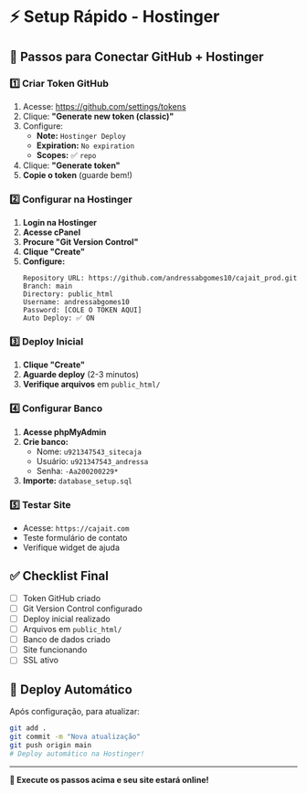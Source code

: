 # ⚡ Setup Rápido - Hostinger

## 🎯 Passos para Conectar GitHub + Hostinger

### 1️⃣ Criar Token GitHub
1. Acesse: https://github.com/settings/tokens
2. Clique: **"Generate new token (classic)"**
3. Configure:
   - **Note:** `Hostinger Deploy`
   - **Expiration:** `No expiration`
   - **Scopes:** ✅ `repo`
4. Clique: **"Generate token"**
5. **Copie o token** (guarde bem!)

### 2️⃣ Configurar na Hostinger
1. **Login na Hostinger**
2. **Acesse cPanel**
3. **Procure "Git Version Control"**
4. **Clique "Create"**
5. **Configure:**
   ```
   Repository URL: https://github.com/andressabgomes10/cajait_prod.git
   Branch: main
   Directory: public_html
   Username: andressabgomes10
   Password: [COLE O TOKEN AQUI]
   Auto Deploy: ✅ ON
   ```

### 3️⃣ Deploy Inicial
1. **Clique "Create"**
2. **Aguarde deploy** (2-3 minutos)
3. **Verifique arquivos** em `public_html/`

### 4️⃣ Configurar Banco
1. **Acesse phpMyAdmin**
2. **Crie banco:**
   - Nome: `u921347543_sitecaja`
   - Usuário: `u921347543_andressa`
   - Senha: `-Aa200200229*`
3. **Importe:** `database_setup.sql`

### 5️⃣ Testar Site
- Acesse: `https://cajait.com`
- Teste formulário de contato
- Verifique widget de ajuda

## ✅ Checklist Final

- [ ] Token GitHub criado
- [ ] Git Version Control configurado
- [ ] Deploy inicial realizado
- [ ] Arquivos em `public_html/`
- [ ] Banco de dados criado
- [ ] Site funcionando
- [ ] SSL ativo

## 🚀 Deploy Automático

Após configuração, para atualizar:
```bash
git add .
git commit -m "Nova atualização"
git push origin main
# Deploy automático na Hostinger!
```

---

**🎯 Execute os passos acima e seu site estará online!** 
